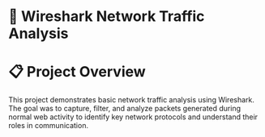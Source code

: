 # 🧠 Wireshark Network Traffic Analysis
# 📋 Project Overview

This project demonstrates basic network traffic analysis using Wireshark.
The goal was to capture, filter, and analyze packets generated during normal web activity to identify key network protocols and understand their roles in communication.
